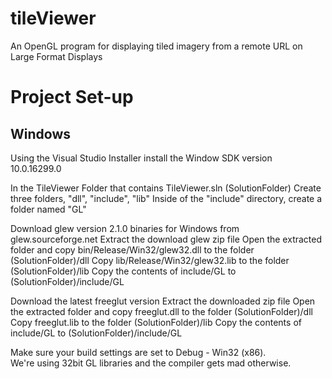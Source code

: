 # tileViewer
An OpenGL program for displaying tiled imagery from a remote URL on Large Format Displays


# Project Set-up

## Windows
Using the Visual Studio Installer install the Window SDK version 10.0.16299.0

In the TileViewer Folder that contains TileViewer.sln (SolutionFolder)
Create three folders, "dll", "include", "lib"
Inside of the "include" directory, create a folder named "GL"

Download glew version 2.1.0 binaries for Windows from glew.sourceforge.net
Extract the download glew zip file
Open the extracted folder and copy bin/Release/Win32/glew32.dll to the folder (SolutionFolder)/dll
Copy lib/Release/Win32/glew32.lib to the folder (SolutionFolder)/lib
Copy the contents of include/GL to (SolutionFolder)/include/GL

Download the latest freeglut version
Extract the downloaded zip file
Open the extracted folder and copy freeglut.dll to the folder (SolutionFolder)/dll
Copy freeglut.lib to the folder (SolutionFolder)/lib
Copy the contents of include/GL to (SolutionFolder)/include/GL

Make sure your build settings are set to Debug - Win32 (x86).  
We're using 32bit GL libraries and the compiler gets mad otherwise.